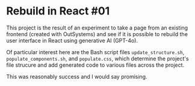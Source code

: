 # Rebuild in React #01

This project is the result of an experiment to take a page from an existing frontend (created with OutSystems) and see if it is possible to rebuild the user interface in React using generative AI (GPT-4o). 

Of particular interest here are the Bash script files `update_structure.sh`, `populate_components.sh`, and `populate.css`, which determine the project's file strucure and add generated code to various files across the project. 

This was reasonably success and I would say promising. 

